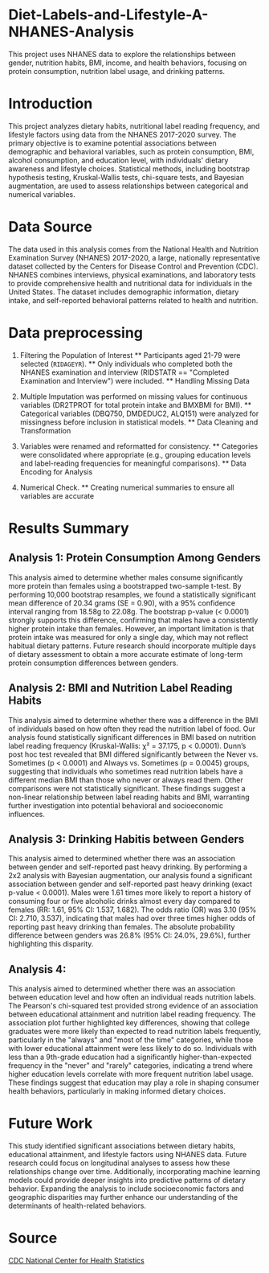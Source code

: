 # Diet-Labels-and-Lifestyle-A-NHANES-Analysis

This project uses NHANES data to explore the relationships between gender, nutrition habits, BMI, income, and health behaviors, focusing on protein consumption, nutrition label usage, and drinking patterns.

# Introduction

This project analyzes dietary habits, nutritional label reading frequency, and lifestyle factors using data from the NHANES 2017-2020 survey. The primary objective is to examine potential associations between demographic and behavioral variables, such as protein consumption, BMI, alcohol consumption, and education level, with individuals' dietary awareness and lifestyle choices. Statistical methods, including bootstrap hypothesis testing, Kruskal-Wallis tests, chi-square tests, and Bayesian augmentation, are used to assess relationships between categorical and numerical variables.

# Data Source

The data used in this analysis comes from the National Health and Nutrition Examination Survey (NHANES) 2017-2020, a large, nationally representative dataset collected by the Centers for Disease Control and Prevention (CDC). NHANES combines interviews, physical examinations, and laboratory tests to provide comprehensive health and nutritional data for individuals in the United States. The dataset includes demographic information, dietary intake, and self-reported behavioral patterns related to health and nutrition.

# Data preprocessing 

1. Filtering the Population of Interest
** Participants aged 21-79 were selected (`RIDAGEYR`).
** Only individuals who completed both the NHANES examination and interview (RIDSTATR == "Completed Examination and Interview") were included.
** Handling Missing Data

2. Multiple Imputation was performed on missing values for continuous variables (DR2TPROT for total protein intake and BMXBMI for BMI).
** Categorical variables (DBQ750, DMDEDUC2, ALQ151) were analyzed for missingness before inclusion in statistical models.
** Data Cleaning and Transformation

3. Variables were renamed and reformatted for consistency.
** Categories were consolidated where appropriate (e.g., grouping education levels and label-reading frequencies for meaningful comparisons).
** Data Encoding for Analysis

4. Numerical Check.
** Creating numerical summaries to ensure all variables are accurate


# Results Summary
## Analysis 1: Protein Consumption Among Genders

This analysis aimed to determine whether males consume significantly more protein than females using a bootstrapped two-sample t-test. By performing 10,000 bootstrap resamples, we found a statistically significant mean difference of 20.34 grams (SE = 0.90), with a 95% confidence interval ranging from 18.58g to 22.08g. The bootstrap p-value (< 0.0001) strongly supports this difference, confirming that males have a consistently higher protein intake than females. However, an important limitation is that protein intake was measured for only a single day, which may not reflect habitual dietary patterns. Future research should incorporate multiple days of dietary assessment to obtain a more accurate estimate of long-term protein consumption differences between genders.

## Analysis 2: BMI and Nutrition Label Reading Habits 

This analysis aimed to determine whether there was a difference in the BMI of individuals based on how often they read the nutrition label of food. Our analysis found statistically significant differences in BMI based on nutrition label reading frequency (Kruskal-Wallis: χ² = 37.175, p < 0.0001). Dunn’s post hoc test revealed that BMI differed significantly between the Never vs. Sometimes (p < 0.0001) and Always vs. Sometimes (p = 0.0045) groups, suggesting that individuals who sometimes read nutrition labels have a different median BMI than those who never or always read them. Other comparisons were not statistically significant. These findings suggest a non-linear relationship between label reading habits and BMI, warranting further investigation into potential behavioral and socioeconomic influences.

## Analysis 3: Drinking Habitis between Genders

This analysis aimed to determined whether there was an association between gender and self-reported past heavy drinking. By performing a 2x2 analysis with Bayesian augmentation, our analysis found a significant association between gender and self-reported past heavy drinking (exact p-value < 0.0001). Males were 1.61 times more likely to report a history of consuming four or five alcoholic drinks almost every day compared to females (RR: 1.61, 95% CI: 1.537, 1.682). The odds ratio (OR) was 3.10 (95% CI: 2.710, 3.537), indicating that males had over three times higher odds of reporting past heavy drinking than females. The absolute probability difference between genders was 26.8% (95% CI: 24.0%, 29.6%), further highlighting this disparity. 

## Analysis 4: 

This analysis aimed to determined whether there was an association between education level and how often an individual reads nutrition labels.  The Pearson's chi-squared test provided strong evidence of an association between educational attainment and nutrition label reading frequency. The association plot further highlighted key differences, showing that college graduates were more likely than expected to read nutrition labels frequently, particularly in the "always" and "most of the time" categories, while those with lower educational attainment were less likely to do so. Individuals with less than a 9th-grade education had a significantly higher-than-expected frequency in the "never" and "rarely" categories, indicating a trend where higher education levels correlate with more frequent nutrition label usage. These findings suggest that education may play a role in shaping consumer health behaviors, particularly in making informed dietary choices.

# Future Work

This study identified significant associations between dietary habits, educational attainment, and lifestyle factors using NHANES data. Future research could focus on longitudinal analyses to assess how these relationships change over time. Additionally, incorporating machine learning models could provide deeper insights into predictive patterns of dietary behavior. Expanding the analysis to include socioeconomic factors and geographic disparities may further enhance our understanding of the determinants of health-related behaviors.

# Source

[CDC National Center for Health Statistics](https://www.cdc.gov/nchs/nhanes/)

